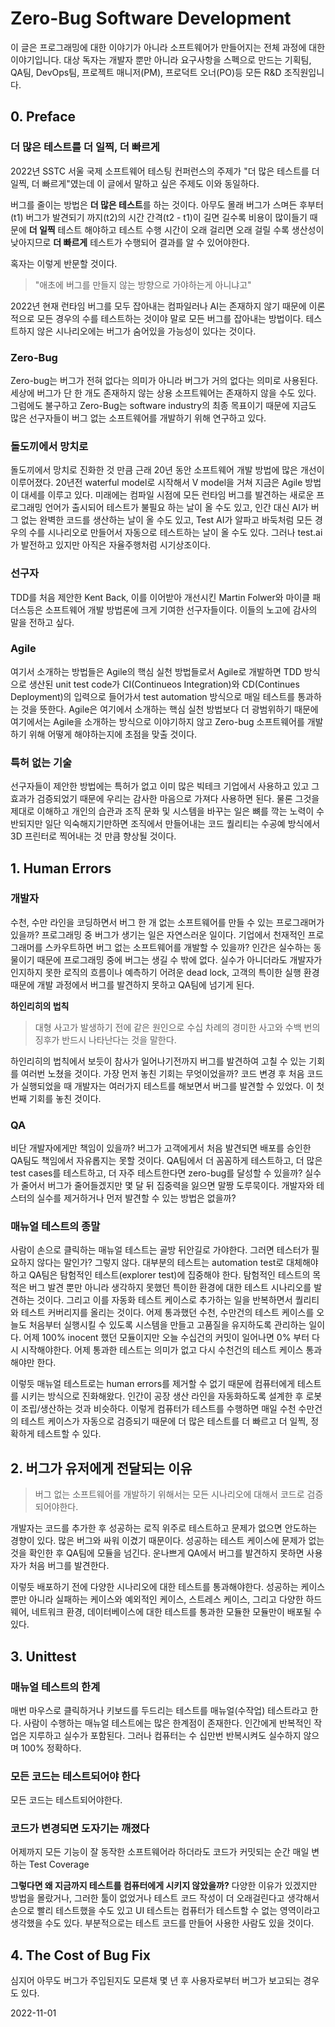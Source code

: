 # Zero-Bug Software Development
이 글은 프로그래밍에 대한 이야기가 아니라 소프트웨어가 만들어지는 전체 과정에 대한 이야기입니다.
대상 독자는 개발자 뿐만 아니라 요구사항을 스펙으로 만드는 기획팀,  QA팀, DevOps팀, 프로젝트 매니저(PM), 프로덕트 오너(PO)등 모든 R&D 조직원입니다.

## 0. Preface
### 더 많은 테스트를 더 일찍, 더 빠르게
2022년 SSTC 서울 국제 소프트웨어 테스팅 컨퍼런스의 주제가 "더 많은 테스트를 더 일찍, 더 빠르게"였는데 이 글에서 말하고 싶은 주제도 이와 동일하다.

버그를 줄이는 방법은 **더 많은 테스트**를 하는 것이다.
아무도 몰래 버그가 스며든 후부터(t1) 버그가 발견되기 까지(t2)의 시간 간격(t2 - t1)이 길면 길수록 비용이 많이들기 때문에 **더 일찍** 테스트 해야하고 테스트 수행 시간이 오래 걸리면 오래 걸릴 수록 생산성이 낮아지므로 **더 빠르게** 테스트가 수행되어 결과를 알 수 있어야한다.

혹자는 이렇게 반문할 것이다.
> "애초에 버그를 만들지 않는 방향으로 가야하는게 아니냐고"

2022년 현재 런타임 버그를 모두 잡아내는 컴파일러나 AI는 존재하지 않기 때문에 이론적으로 모든 경우의 수를 테스트하는 것이야 말로 모든 버그를 잡아내는 방법이다. 
테스트하지 않은 시나리오에는 버그가 숨어있을 가능성이 있다는 것이다.

### Zero-Bug
Zero-bug는 버그가 전혀 없다는 의미가 아니라 버그가 거의 없다는 의미로 사용된다.
세상에 버그가 단 한 개도 존재하지 않는 상용 소프트웨어는 존재하지 않을 수도 있다.
그럼에도 불구하고 Zero-Bug는 software industry의 최종 목표이기 때문에 지금도 많은 선구자들이 버그 없는 소프트웨어를 개발하기 위해 연구하고 있다.

### 돌도끼에서 망치로
돌도끼에서 망치로 진화한 것 만큼 근래 20년 동안 소프트웨어 개발 방법에 많은 개선이 이루어졌다.
20년전 waterful model로 시작해서 V model을 거쳐 지금은 Agile 방법이 대세를 이루고 있다.
미래에는 컴파일 시점에 모든 런타임 버그를 발견하는 새로운 프로그래밍 언어가 출시되어 테스트가 불필요 하는 날이 올 수도 있고, 인간 대신 AI가 버그 없는 완벽한 코드를 생산하는 날이 올 수도 있고, Test AI가 알파고 바둑처럼 모든 경우의 수를 시나리오로 만들어서 자동으로 테스트하는 날이 올 수도 있다.
그러나 test.ai가 발전하고 있지만 아직은 자율주행처럼 시기상조이다.

### 선구자
TDD를 처음 제안한 Kent Back, 이를 이어받아 개선시킨 Martin Folwer와 마이클 패더스등은 소프트웨어 개발 방법론에 크게 기여한 선구자들이다. 이들의 노고에 감사의 말을 전하고 싶다.

### Agile
여기서 소개하는 방법들은 Agile의 핵심 실천 방법들로서 Agile로 개발하면 TDD 방식으로 생산된 unit test code가 CI(Continueos Integration)와 CD(Continues Deployment)의 입력으로 들어가서 test automation 방식으로 매일 테스트를 통과하는 것을 뜻한다.
Agile은 여기에서 소개하는 핵심 실천 방법보다 더 광범위하기 때문에 여기에서는 Agile을 소개하는 방식으로 이야기하지 않고 Zero-bug 소프트웨어를 개발하기 위해 어떻게 해야하는지에 초점을 맞출 것이다.

### 특허 없는 기술
선구자들이 제안한 방법에는 특허가 없고 이미 많은 빅테크 기업에서 사용하고 있고 그 효과가 검증되었기 때문에 우리는 감사한 마음으로 가져다 사용하면 된다.
물론 그것을 제대로 이해하고 개인의 습관과 조직 문화 및 시스템을 바꾸는 일은 뼈를 깍는 노력이 수반되지만 일단 익숙해지기만하면 조직에서 만들어내는 코드 퀄리티는 수공예 방식에서 3D 프린터로 찍어내는 것 만큼 향상될 것이다.

## 1. Human Errors
### 개발자
수천, 수만 라인을 코딩하면서 버그 한 개 없는 소프트웨어를 만들 수 있는 프로그래머가 있을까?
프로그래밍 중 버그가 생기는 일은 자연스러운 일이다.
기업에서 천재적인 프로그래머를 스카우트하면 버그 없는 소프트웨어를 개발할 수 있을까?
인간은 실수하는 동물이기 때문에 프로그래밍 중에 버그는 생길 수 밖에 없다.
실수가 아니더라도 개발자가 인지하지 못한 로직의 흐름이나 예측하기 어려운 dead lock, 고객의 특이한 실행 환경 때문에 개발 과정에서 버그를 발견하지 못하고 QA팀에 넘기게 된다.

**하인리히의 법칙** 
> 대형 사고가 발생하기 전에 같은 원인으로 수십 차례의 경미한 사고와 수백 번의 징후가 반드시 나타난다는 것을 말한다.

하인리히의 법칙에서 보듯이 참사가 일어나기전까지 버그를 발견하여 고칠 수 있는 기회를 여러번 노쳤을 것이다. 가장 먼저 놓친 기회는 무엇이었을까?
코드 변경 후 처음 코드가 실행되었을 때 개발자는 여러가지 테스트를 해보면서 버그를 발견할 수 있었다. 이 첫번째 기회를 놓친 것이다.

### QA
비단 개발자에게만 책임이 있을까?
버그가 고객에게서 처음 발견되면 배포를 승인한 QA팀도 책임에서 자유롭지는 못할 것이다.
QA팀에서 더 꼼꼼하게 테스트하고, 더 많은 test cases를 테스트하고, 더 자주 테스트한다면 zero-bug를 달성할 수 있을까?
실수가 줄어서 버그가 줄어들겠지만 몇 달 뒤 집중력을 잃으면 말짱 도루묵이다.
개발자와 테스터의 실수를 제거하거나 먼저 발견할 수 있는 방법은 없을까?

### 매뉴얼 테스트의 종말
사람이 손으로 클릭하는 매뉴얼 테스트는 골방 뒤안길로 가야한다.
그러면 테스터가 필요하지 않다는 말인가? 그렇지 않다.
대부분의 테스트는 automation test로 대체해야하고 QA팀은 탐험적인 테스트(explorer test)에 집중해야 한다. 탐험적인 테스트의 목적은 버그 발견 뿐만 아니라 생각하지 못했던 특이한 환경에 대한 테스트 시나리오를 발견하는 것이다.
그리고 이를 자동화 테스트 케이스로 추가하는 일을 반복하면서 퀄리티와 테스트 커버리지를 올리는 것이다.
어제 통과했던 수천, 수만건의 테스트 케이스를 오늘도 처음부터 실행시킬 수 있도록 시스템을 만들고 고품질을 유지하도록 관리하는 일이다.
어제 100% inocent 했던 모듈이지만 오늘 수십건의 커밋이 일어나면 0% 부터 다시 시작해야한다.
어제 통과한 테스트는 의미가 없고 다시 수천건의 테스트 케이스 통과해야만 한다.

이렇듯 매뉴얼 테스트로는 human errors를 제거할 수 없기 때문에 컴퓨터에게 테스트를 시키는 방식으로 진화해왔다.
인간이 공장 생산 라인을 자동화하도록 설계한 후 로봇이 조립/생산하는 것과 비슷하다.
이렇게 컴퓨터가 테스트를 수행하면 매일 수천 수만건의 테스트 케이스가 자동으로 검증되기 때문에 더 많은 테스트를 더 빠르고 더 일찍, 정확하게 테스트할 수 있다.

## 2. 버그가 유저에게 전달되는 이유
> 버그 없는 소프트웨어를 개발하기 위해서는 모든 시나리오에 대해서 코드로 검증되어야한다.

개발자는 코드를 추가한 후 성공하는 로직 위주로 테스트하고 문제가 없으면 안도하는 경향이 있다. 많은 버그와 싸워 이겼기 때문이다.
성공하는 테스트 케이스에 문제가 없는 것을 확인한 후 QA팀에 모듈을 넘긴다.
운나쁘게 QA에서 버그를 발견하지 못하면 사용자가 처음 버그를 발견한다.

이렇듯 배포하기 전에 다양한 시나리오에 대한 테스트를 통과해야한다.
성공하는 케이스 뿐만 아니라 실패하는 케이스와 예외적인 케이스, 스트레스 케이스,
그리고 다양한 하드웨어, 네트워크 환경, 데이터베이스에 대한 테스트를 통과한 모듈한 모듈만이 배포될 수 있다.

## 3. Unittest
### 매뉴얼 테스트의 한계
매번 마우스로 클릭하거나 키보드를 두드리는 테스트를 매뉴얼(수작업) 테스트라고 한다.
사람이 수행하는 매뉴얼 테스트에는 많은 한계점이 존재한다.
인간에게 반복적인 작업은 지루하고 실수가 포함된다.
그러나 컴퓨터는 수 십만번 반복시켜도 실수하지 않으며 100% 정확하다.

### 모든 코드는 테스트되어야 한다
모든 코드는 테스트되어야한다.

### 코드가 변경되면 도자기는 깨졌다
어제까지 모든 기능이 잘 동작한 소프트웨어라 하더라도 
코드가 커밋되는 순간 
매일 변하는 Test Coverage

**그렇다면 왜 지금까지 테스트를 컴퓨터에게 시키지 않았을까?**
다양한 이유가 있겠지만
방법을 몰랐거나, 그러한 툴이 없었거나
테스트 코드 작성이 더 오래걸린다고 생각해서 손으로 빨리 테스트했을 수도 있고
UI 테스트는 컴퓨터가 테스트할 수 없는 영역이라고 생각했을 수도 있다.
부분적으로는 테스트 코드를 만들어 사용한 사람도 있을 것이다.

## 4. The Cost of Bug Fix
심지어 아무도 버그가 주입된지도 모른채 몇 년 후 사용자로부터 버그가 보고되는 경우도 있다.

2022-11-01